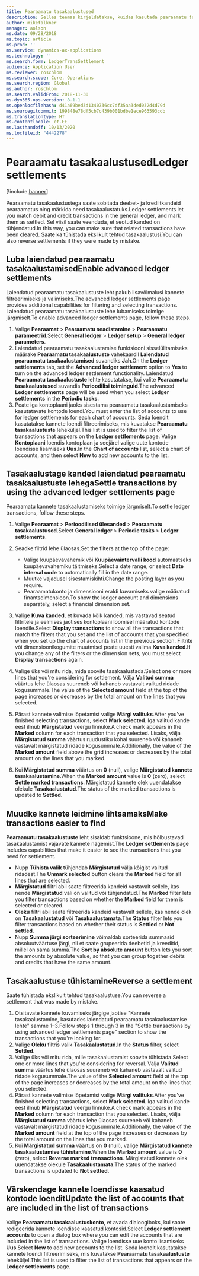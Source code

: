 ```yaml
---
title: Pearaamatu tasakaalustused
description: Selles teemas kirjeldatakse, kuidas kasutada pearaamatu tasakaalustuste lehte pearaamatukannete tasakaalustamiseks ja taskaalustuste tühistamiseks.
author: mikefalkner
manager: aolson
ms.date: 09/28/2018
ms.topic: article
ms.prod: ''
ms.service: dynamics-ax-applications
ms.technology: ''
ms.search.form: LedgerTransSettlement
audience: Application User
ms.reviewer: roschlom
ms.search.scope: Core, Operations
ms.search.region: Global
ms.author: roschlom
ms.search.validFrom: 2018-11-30
ms.dyn365.ops.version: 8.1.1
ms.openlocfilehash: d41a69bed3d1340736cc7df35aa3ded032d4d79d
ms.sourcegitcommit: 199848e78df5cb7c439b001bdbe1ece963593cdb
ms.translationtype: HT
ms.contentlocale: et-EE
ms.lasthandoff: 10/13/2020
ms.locfileid: "4442278"
---
```

# <a name="ledger-settlements"></a><span data-ttu-id="32271-103">Pearaamatu tasakaalustused</span><span class="sxs-lookup"><span data-stu-id="32271-103">Ledger settlements</span></span>

[!include [banner](../includes/banner.md)]

<span data-ttu-id="32271-104">Pearaamatu tasakaalustustega saate sobitada deebet- ja krediitkandeid pearaamatus ning märkida need tasakaalustatuks.</span><span class="sxs-lookup"><span data-stu-id="32271-104">Ledger settlements let you match debit and credit transactions in the general ledger, and mark them as settled.</span></span> <span data-ttu-id="32271-105">Sel viisil saate veenduda, et seotud kanded on tühjendatud.</span><span class="sxs-lookup"><span data-stu-id="32271-105">In this way, you can make sure that related transactions have been cleared.</span></span> <span data-ttu-id="32271-106">Saate ka tühistada ekslikult tehtud tasakaalustusi.</span><span class="sxs-lookup"><span data-stu-id="32271-106">You can also reverse settlements if they were made by mistake.</span></span>

## <a name="enable-advanced-ledger-settlements"></a><span data-ttu-id="32271-107">Luba laiendatud pearaamatu tasakaalustamised</span><span class="sxs-lookup"><span data-stu-id="32271-107">Enable advanced ledger settlements</span></span>

<span data-ttu-id="32271-108">Laiendatud pearaamatu tasakaalustuste leht pakub lisavõimalusi kannete filtreerimiseks ja valimiseks.</span><span class="sxs-lookup"><span data-stu-id="32271-108">The advanced ledger settlements page provides additional capabilities for filtering and selecting transactions.</span></span> <span data-ttu-id="32271-109">Laiendatud pearaamatu tasakaalustuste lehe lubamiseks toimige järgmiselt.</span><span class="sxs-lookup"><span data-stu-id="32271-109">To enable advanced ledger settlements page, follow these steps.</span></span>

1. <span data-ttu-id="32271-110">Valige **Pearaamat** \> **Pearaamatu seadistamine** \> **Pearaamatu parameetrid**.</span><span class="sxs-lookup"><span data-stu-id="32271-110">Select **General ledger** \> **Ledger setup** \> **General ledger parameters**.</span></span> 
2. <span data-ttu-id="32271-111">Laiendatud pearaamatu tasakaalustamise funktsiooni sisselülitamiseks määrake **Pearaamatu tasakaalustuste** vahekaardil **Laiendatud pearaamatu tasakaalustamised** suvandiks **Jah**.</span><span class="sxs-lookup"><span data-stu-id="32271-111">On the **Ledger settlements** tab, set the **Advanced ledger settlement** option to **Yes** to turn on the advanced ledger settlement functionality.</span></span> <span data-ttu-id="32271-112">Laiendatud **Pearaamatu tasakaalustuste** lehte kasutatakse, kui valite **Pearaamatu tasakaalustused** suvandis **Perioodilisi toiminguid**.</span><span class="sxs-lookup"><span data-stu-id="32271-112">The advanced **Ledger settlements** page will be used when you select **Ledger settlements** in the **Periodic tasks**.</span></span> 
3. <span data-ttu-id="32271-113">Peate iga kontoplaani jaoks sisestama pearaamatu tasakaalustamiseks kasutatavate kontode loendi.</span><span class="sxs-lookup"><span data-stu-id="32271-113">You must enter the list of accounts to use for ledger settlements for each chart of accounts.</span></span> <span data-ttu-id="32271-114">Seda loendit kasutatakse kannete loendi filtreerimiseks, mis kuvatakse **Pearaamatu tasakaalustuste** leheküljel.</span><span class="sxs-lookup"><span data-stu-id="32271-114">This list is used to filter the list of transactions that appears on the **Ledger settlements** page.</span></span> <span data-ttu-id="32271-115">Valige **Kontoplaani** loendis kontoplaan ja seejärel valige uute kontode loendisse lisamiseks **Uus**.</span><span class="sxs-lookup"><span data-stu-id="32271-115">In the **Chart of accounts** list, select a chart of accounts, and then select **New** to add new accounts to the list.</span></span>

## <a name="settle-transactions-by-using-the-advanced-ledger-settlements-page"></a><span data-ttu-id="32271-116">Tasakaalustage kanded laiendatud pearaamatu tasakaalustuste lehega</span><span class="sxs-lookup"><span data-stu-id="32271-116">Settle transactions by using the advanced ledger settlements page</span></span>

<span data-ttu-id="32271-117">Pearaamatu kannete tasakaalustamiseks toimige järgmiselt.</span><span class="sxs-lookup"><span data-stu-id="32271-117">To settle ledger transactions, follow these steps.</span></span>

1. <span data-ttu-id="32271-118">Valige **Pearaamat** \> **Perioodilised ülesanded** \> **Pearaamatu tasakaalustused**.</span><span class="sxs-lookup"><span data-stu-id="32271-118">Select **General ledger** \> **Periodic tasks** \> **Ledger settlements**.</span></span>
2. <span data-ttu-id="32271-119">Seadke filtrid lehe ülaosas.</span><span class="sxs-lookup"><span data-stu-id="32271-119">Set the filters at the top of the page:</span></span>

    - <span data-ttu-id="32271-120">Valige kuupäevavahemik või **Kuupäevaintervalli kood** automaatseks kuupäevavahemiku täitmiseks.</span><span class="sxs-lookup"><span data-stu-id="32271-120">Select a date range, or select **Date interval code** to automatically fill in the date range.</span></span>
    - <span data-ttu-id="32271-121">Muutke vajadusel sisestamiskihti.</span><span class="sxs-lookup"><span data-stu-id="32271-121">Change the posting layer as you require.</span></span>
    - <span data-ttu-id="32271-122">Pearaamatukonto ja dimensiooni eraldi kuvamiseks valige määratud finantsdimensioon.</span><span class="sxs-lookup"><span data-stu-id="32271-122">To show the ledger account and dimensions separately, select a financial dimension set.</span></span>

3. <span data-ttu-id="32271-123">Valige **Kuva kanded**, et kuvada kõik kanded, mis vastavad seatud filtritele ja eelmises jaotises kontoplaani loomisel määratud kontode loendile.</span><span class="sxs-lookup"><span data-stu-id="32271-123">Select **Display transactions** to show all the transactions that match the filters that you set and the list of accounts that you specified when you set up the chart of accounts list in the previous section.</span></span> <span data-ttu-id="32271-124">Filtrite või dimensioonikogumite muutmisel peate uuesti valima **Kuva kanded**.</span><span class="sxs-lookup"><span data-stu-id="32271-124">If you change any of the filters or the dimension sets, you must select **Display transactions** again.</span></span>
4. <span data-ttu-id="32271-125">Valige üks või mitu rida, mida soovite tasakaalustada.</span><span class="sxs-lookup"><span data-stu-id="32271-125">Select one or more lines that you're considering for settlement.</span></span> <span data-ttu-id="32271-126">Välja **Valitud summa** väärtus lehe ülaosas suureneb või kahaneb vastavalt valitud ridade kogusummale.</span><span class="sxs-lookup"><span data-stu-id="32271-126">The value of the **Selected amount** field at the top of the page increases or decreases by the total amount on the lines that you selected.</span></span>
5. <span data-ttu-id="32271-127">Pärast kannete valimise lõpetamist valige **Märgi valituks**.</span><span class="sxs-lookup"><span data-stu-id="32271-127">After you've finished selecting transactions, select **Mark selected**.</span></span> <span data-ttu-id="32271-128">Iga valitud kande eest ilmub **Märgistatud** veergu linnuke.</span><span class="sxs-lookup"><span data-stu-id="32271-128">A check mark appears in the **Marked** column for each transaction that you selected.</span></span> <span data-ttu-id="32271-129">Lisaks, välja **Märgistatud summa** väärtus ruudustiku kohal suureneb või kahaneb vastavalt märgistatud ridade kogusummale.</span><span class="sxs-lookup"><span data-stu-id="32271-129">Additionally, the value of the **Marked amount** field above the grid increases or decreases by the total amount on the lines that you marked.</span></span>
6. <span data-ttu-id="32271-130">Kui **Märgistatud summa** väärtus on **0** (null), valige **Märgistatud kannete tasakaalustamine**.</span><span class="sxs-lookup"><span data-stu-id="32271-130">When the **Marked amount** value is **0** (zero), select **Settle marked transactions**.</span></span> <span data-ttu-id="32271-131">Märgistatud kannete olek uuendatakse olekule **Tasakaalustatud**.</span><span class="sxs-lookup"><span data-stu-id="32271-131">The status of the marked transactions is updated to **Settled**.</span></span>

## <a name="make-transactions-easier-to-find"></a><span data-ttu-id="32271-132">Muudke kannete leidmine lihtsamaks</span><span class="sxs-lookup"><span data-stu-id="32271-132">Make transactions easier to find</span></span>

<span data-ttu-id="32271-133">**Pearaamatu tasakaalustuste** leht sisaldab funktsioone, mis hõlbustavad tasakaalustamist vajavate kannete nägemist.</span><span class="sxs-lookup"><span data-stu-id="32271-133">The **Ledger settlements** page includes capabilities that make it easier to see the transactions that you need for settlement.</span></span>

- <span data-ttu-id="32271-134">Nupp **Tühista valik** tühjendab **Märgistatud** välja kõigist valitud ridadest.</span><span class="sxs-lookup"><span data-stu-id="32271-134">The **Unmark selected** button clears the **Marked** field for all lines that are selected.</span></span>
- <span data-ttu-id="32271-135">**Märgistatud** filtri abil saate filtreerida kandeid vastavalt sellele, kas nende **Märgistatud** väli on valitud või tühjendatud.</span><span class="sxs-lookup"><span data-stu-id="32271-135">The **Marked** filter lets you filter transactions based on whether the **Marked** field for them is selected or cleared.</span></span>
- <span data-ttu-id="32271-136">**Oleku** filtri abil saate filtreerida kandeid vastavalt sellele, kas nende olek on **Tasakaalustatud** või **Tasakaalustamata**.</span><span class="sxs-lookup"><span data-stu-id="32271-136">The **Status** filter lets you filter transactions based on whether their status is **Settled** or **Not settled**.</span></span>
- <span data-ttu-id="32271-137">Nupp **Summa järgi sorteerimine** võimaldab sorteerida summasid absoluutväärtuse järgi, nii et saate grupeerida deebetid ja kreeditid, millel on sama summa.</span><span class="sxs-lookup"><span data-stu-id="32271-137">The **Sort by absolute amount** button lets you sort the amounts by absolute value, so that you can group together debits and credits that have the same amount.</span></span>

## <a name="reverse-a-settlement"></a><span data-ttu-id="32271-138">Tasakaalustuse tühistamine</span><span class="sxs-lookup"><span data-stu-id="32271-138">Reverse a settlement</span></span>

<span data-ttu-id="32271-139">Saate tühistada ekslikult tehtud tasakaalustuse.</span><span class="sxs-lookup"><span data-stu-id="32271-139">You can reverse a settlement that was made by mistake.</span></span>

1. <span data-ttu-id="32271-140">Otsitavate kannete kuvamiseks järgige jaotise "Kannete tasakaalustamine, kasutades laiendatud pearaamatu tasakaalustamise lehte" samme 1–3.</span><span class="sxs-lookup"><span data-stu-id="32271-140">Follow steps 1 through 3 in the "Settle transactions by using advanced ledger settlements page" section to show the transactions that you're looking for.</span></span>
2. <span data-ttu-id="32271-141">Valige **Oleku** filtris valik **Tasakaalustatud**.</span><span class="sxs-lookup"><span data-stu-id="32271-141">In the **Status** filter, select **Settled**.</span></span>
3. <span data-ttu-id="32271-142">Valige üks või mitu rida, mille tasakaalustamist soovite tühistada.</span><span class="sxs-lookup"><span data-stu-id="32271-142">Select one or more lines that you're considering for reversal.</span></span> <span data-ttu-id="32271-143">Välja **Valitud summa** väärtus lehe ülaosas suureneb või kahaneb vastavalt valitud ridade kogusummale.</span><span class="sxs-lookup"><span data-stu-id="32271-143">The value of the **Selected amount** field at the top of the page increases or decreases by the total amount on the lines that you selected.</span></span>
4. <span data-ttu-id="32271-144">Pärast kannete valimise lõpetamist valige **Märgi valituks**.</span><span class="sxs-lookup"><span data-stu-id="32271-144">After you've finished selecting transactions, select **Mark selected**.</span></span> <span data-ttu-id="32271-145">Iga valitud kande eest ilmub **Märgistatud** veergu linnuke.</span><span class="sxs-lookup"><span data-stu-id="32271-145">A check mark appears in the **Marked** column for each transaction that you selected.</span></span> <span data-ttu-id="32271-146">Lisaks, välja **Märgistatud summa** väärtus lehe ülaosas suureneb või kahaneb vastavalt märgistatud ridade kogusummale.</span><span class="sxs-lookup"><span data-stu-id="32271-146">Additionally, the value of the **Marked amount** field at the top of the page increases or decreases by the total amount on the lines that you marked.</span></span>
5. <span data-ttu-id="32271-147">Kui **Märgistatud summa** väärtus on **0** (null), valige **Märgistatud kannete tasakaalustamise tühistamine**.</span><span class="sxs-lookup"><span data-stu-id="32271-147">When the **Marked amount** value is **0** (zero), select **Reverse marked transactions**.</span></span> <span data-ttu-id="32271-148">Märgistatud kannete olek uuendatakse olekule **Tasakaalustamata**.</span><span class="sxs-lookup"><span data-stu-id="32271-148">The status of the marked transactions is updated to **Not settled**.</span></span>

## <a name="update-the-list-of-accounts-that-are-included-in-the-list-of-transactions"></a><span data-ttu-id="32271-149">Värskendage kannete loendisse kaasatud kontode loendit</span><span class="sxs-lookup"><span data-stu-id="32271-149">Update the list of accounts that are included in the list of transactions</span></span>

<span data-ttu-id="32271-150">Valige **Pearaamatu tasakaalustuskonto**, et avada dialoogiboks, kui saate redigeerida kannete loendisse kaasatud kontosid.</span><span class="sxs-lookup"><span data-stu-id="32271-150">Select **Ledger settlement accounts** to open a dialog box where you can edit the accounts that are included in the list of transactions.</span></span> <span data-ttu-id="32271-151">Valige loendisse uue konto lisamiseks **Uus**.</span><span class="sxs-lookup"><span data-stu-id="32271-151">Select **New** to add new accounts to the list.</span></span> <span data-ttu-id="32271-152">Seda loendit kasutatakse kannete loendi filtreerimiseks, mis kuvatakse **Pearaamatu tasakaalustuste** leheküljel.</span><span class="sxs-lookup"><span data-stu-id="32271-152">This list is used to filter the list of transactions that appears on the **Ledger settlements** page.</span></span>
